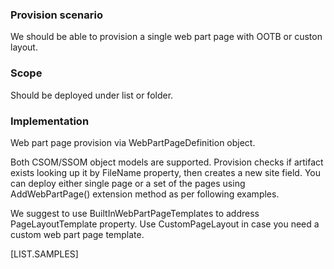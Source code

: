 
### Provision scenario
We should be able to provision a single web part page with OOTB or custon layout.

### Scope
Should be deployed under list or folder.

### Implementation
Web part page provision via WebPartPageDefinition object.

Both CSOM/SSOM object models are supported. Provision checks if artifact exists looking up it by FileName property, then creates a new site field. 
You can deploy either single page or a set of the pages using AddWebPartPage() extension method as per following examples.

We suggest to use BuiltInWebPartPageTemplates to address PageLayoutTemplate property. Use CustomPageLayout in case you need a custom web part page template.

[LIST.SAMPLES]